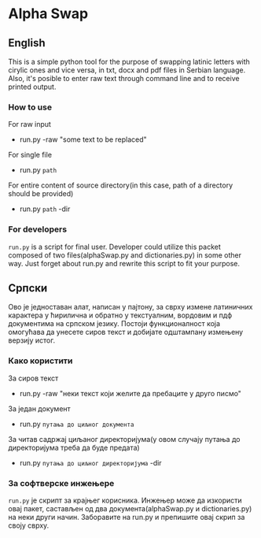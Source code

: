 # Alpha Swap

## English
This is a simple python tool for the purpose of swapping latinic letters with cirylic ones and vice versa, in txt, docx and pdf files in Serbian language. Also, it's posible to enter raw text through command line and to receive printed output.

### How to use
For raw input
+ run.py -raw "some text to be replaced"

For single file
+ run.py `path`

For entire content of source directory(in this case, path of a directory should be provided)
+ run.py `path` -dir

### For developers
`run.py` is a script for final user. Developer could utilize this packet composed of two files(alphaSwap.py and dictionaries.py) in some other way. Just forget about run.py and rewrite this
script to fit your purpose.

## Српски
Ово је једноставан алат, написан у пајтону, за сврху измене латиничних карактера у ћирилична и обратно у текстуалним, вордовим и пдф документима на српском језику. Постоји функционалност која омогућава да унесете сиров текст и добијате одштампану измењену верзију истог.

### Како користити
За сиров текст
+ run.py -raw "неки текст који желите да пребаците у друго писмо"

За један документ
+ run.py `путања до циљног документа`

За читав садржај циљаног директоријума(у овом случају путања до директоријума треба да буде предата)
+ run.py `путања до циљног директоријума` -dir

### За софтверске инжењере
`run.py` је скрипт за крајњег корисника. Инжењер може да изкористи овај пакет, састављен од два документа(alphaSwap.py и dictionaries.py) на неки други начин. Заборавите на run.py и препишите овај скрип за своју сврху.